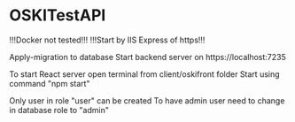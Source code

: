 # OSKITestAPI

!!!Docker not tested!!!
!!!Start by IIS Express of https!!!

Apply-migration to database
Start backend server on https://localhost:7235

To start React server open terminal from client/oskifront folder
Start using command "npm start"

Only user in role "user" can be created
To have admin user need to change in database role to "admin"